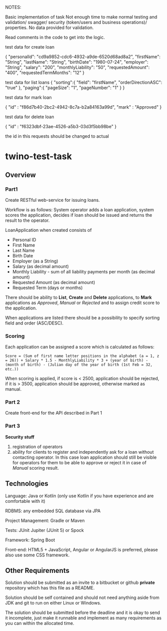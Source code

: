 NOTES:

Basic implementation of task
Not enough time to make normal testing and validation/ swagger/ security (token/users and business operations)/ properties.
No data provided for validation.

Read comments in the code to get into the logic. 

test data for create loan

{
    "personalId": "cd9a9852-cdc6-4932-a9de-6520d68ad8a2",
    "firstName": "String",
    "lastName": "String",
    "birthDate": "1980-07-24",
    "employer": "String",
    "salary": "200",
    "monthlyLiability": "50",
    "requestedAmount": "400",
    "requestedTermMonths": "12"
}

test data for list loans
{
    "sorting":{
        "field": "firstName",
        "orderDirectionASC": "true"
    },
    "paging":{
        "pageSize": "1",
        "pageNumber": "1"
    }
}

test data for mark loan

{
    "id" : "f86d7b40-2bc2-4942-8c7a-b2a84163a99d",
    "mark" : "Approved"
}

test data for delete loan

{
    "id" : "f6323dbf-23ae-4526-a5b3-03d3f5bb98be"
}

the id in this requests should be changed to actual


# twino-test-task

## Overview

### Part1

Create RESTful web-service for issuing loans.

Workflow is as follows: System operator adds a loan application, system scores the application, decides if loan should be issued and returns the result to the operator.

LoanApplication when created consists of

* Personal ID
* First Name
* Last Name
* Birth Date
* Employer (as a String)
* Salary (as decimal amount)
* Monthly Liability - sum of all liability payments per month (as decimal amount)
* Requested Amount (as decimal amount)
* Requested Term (days or months)

There should be ability to **List**, **Create** and **Delete** applications, to **Mark** applications as *Approved*, *Manual* or *Rejected* and to assign credit score to the application.

When applications are listed there should be a possibility to specify sorting field and order (ASC/DESC).

### Scoring

Each application can be assigned a score which is calculated as follows:

`Score = (Sum of first name letter positions in the alphabet (a = 1, z = 26)) + Salary * 1.5 - MonthlyLiability * 3 + (year of birth) - (month of birth) - (Julian day of the year of birth (1st Feb = 32, etc.))`

When scoring is applied, if score is < 2500, application should be rejected, if it is > 3500, application should be approved, otherwise marked as manual.

### Part 2
Create front-end for the API described in Part 1

### Part 3
**Security stuff**
1. registration of operators
2. ability for clients to register and independently ask for a loan without contacting operator.
In this case loan application should still be visible for operators for them to be able to approve or reject it in case of *Manual* scoring result.

## Technologies

Language: Java or Kotlin (only use Kotlin if you have experience and are comfortable with it)

RDBMS: any embedded SQL database via JPA

Project Management: Gradle or Maven

Tests: JUnit Jupiter (JUnit 5) or Spock

Framework: Spring Boot

Front-end: HTML5 + JavaScript, Angular or AngularJS is preferred, please also use some CSS framework.

## Other Requirements

Solution should be submitted as an invite to a bitbucket or github **private** repository which has this file as a README.

Solution should be self contained and should not need anything aside from JDK and git to run on either Linux or Windows.

The solution should be submitted before the deadline and it is okay to send it incomplete, just make it runnable and implement as many requirements as you can within the allocated time.
